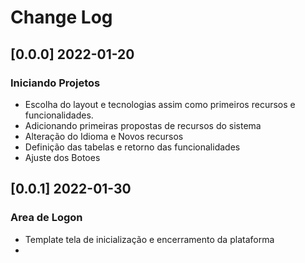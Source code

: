 # Change Log

## [0.0.0] 2022-01-20

### Iniciando Projetos

- Escolha do layout e tecnologias assim como primeiros recursos e funcionalidades.
- Adicionando primeiras propostas de recursos do sistema
- Alteração do Idioma e Novos recursos
- Definição das tabelas e retorno das funcionalidades
- Ajuste dos Botoes

## [0.0.1] 2022-01-30

### Area de Logon

* Template tela de inicialização e encerramento da plataforma
*
